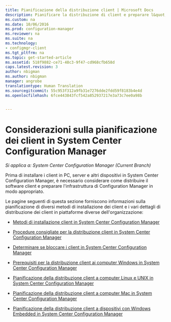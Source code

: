 ```yaml
---
title: Pianificazione della distribuzione client | Microsoft Docs
description: Pianificare la distribuzione di client e preparare l&quot;infrastruttura in System Center Configuration Manager.
ms.custom: na
ms.date: 10/06/2016
ms.prod: configuration-manager
ms.reviewer: na
ms.suite: na
ms.technology:
- configmgr-client
ms.tgt_pltfrm: na
ms.topic: get-started-article
ms.assetid: 518f9882-ce71-48c3-9f47-cd968cfb658d
caps.latest.revision: 3
author: nbigman
ms.author: nbigman
manager: angrobe
translationtype: Human Translation
ms.sourcegitcommit: 55c953f312a9fb31e7276dde2fdd59f8183b4e4d
ms.openlocfilehash: 6fce443843fcf542a852937217e3a73c7ee0a98b


---
```

# <a name="planning-considerations-for-deploying-clients-in-system-center-configuration-manager"></a>Considerazioni sulla pianificazione dei client in System Center Configuration Manager

*Si applica a: System Center Configuration Manager (Current Branch)*

Prima di installare i client in PC, server e altri dispositivi in System Center Configuration Manager, è necessario considerare come distribuire il software client e preparare l'infrastruttura di Configuration Manager in modo appropriato.  

 Le pagine seguenti di questa sezione forniscono informazioni sulla pianificazione di diversi metodi di installazione dei client e i vari dettagli di distribuzione dei client in piattaforme diverse dell'organizzazione:  

-   [Metodi di installazione client in System Center Configuration Manager](../../../../core/clients/deploy/plan/client-installation-methods.md)  

-   [Procedure consigliate per la distribuzione client in System Center Configuration Manager](../../../../core/clients/deploy/plan/best-practices-for-client-deployment.md)  

-   [Determinare se bloccare i client in System Center Configuration Manager](../../../../core/clients/deploy/plan/determine-whether-to-block-clients.md)  

-   [Prerequisiti per la distribuzione client ai computer Windows in System Center Configuration Manager](../../../../core/clients/deploy/prerequisites-for-deploying-clients-to-windows-computers.md)  

-   [Pianificazione della distribuzione client a computer Linux e UNIX in System Center Configuration Manager](../../../../core/clients/deploy/plan/planning-for-client-deployment-to-linux-and-unix-computers.md)  

-   [Pianificazione della distribuzione client a computer Mac in System Center Configuration Manager](../../../../core/clients/deploy/plan/planning-for-client-deployment-to-mac-computers.md)  

-   [Pianificazione della distribuzione client a dispositivi con Windows Embedded in System Center Configuration Manager](../../../../core/clients/deploy/plan/planning-for-client-deployment-to-windows-embedded-devices.md)  



<!--HONumber=Dec16_HO3-->


